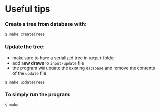 # Useful tips

### Create a tree from database with:
```sh
$ make createTrees
```

### Update the tree:
- make sure to have a serialized tree in `output` folder
- add **new draws** to `input/update` file
- the program will update the existing `database` and remove the contents of the `update` file
```sh
$ make updateTrees
```

### To simply run the program:
```sh
$ make
```
